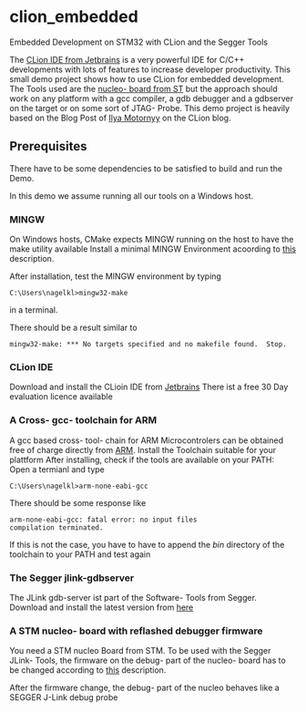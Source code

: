 # clion_embedded
Embedded Development on STM32 with CLion and the Segger Tools

The [CLion IDE from Jetbrains](https://www.jetbrains.com/clion/) is a very powerful IDE for C/C++ developments with lots 
of features to increase developer productivity. This small demo project shows how to use CLion for embedded development. 
The Tools used are the [nucleo- board from ST](http://www.st.com/content/st_com/en/products/evaluation-tools/product-evaluation-tools/mcu-eval-tools/stm32-mcu-eval-tools/stm32-mcu-nucleo/nucleo-l476rg.html) 
but the approach should work on any platform with a gcc compiler, a gdb debugger and a gdbserver on the target or on 
some sort of JTAG- Probe. This demo project is heavily based on the Blog Post of [Ilya Motornyy](https://blog.jetbrains.com/clion/2016/06/clion-for-embedded-development/)
on the CLion blog.

## Prerequisites
There have to be some dependencies to be satisfied to build and run the Demo.

In this demo we assume running all our tools on a Windows host.

### MINGW
On Windows hosts, CMake expects MINGW running on the host to have the make utility available
Install a minimal MINGW Environment acoording to [this](http://www.mingw.org/wiki/Getting_Started) description.

After installation, test the MINGW environment by typing
    
    C:\Users\nagelkl>mingw32-make
    
in a terminal.

There should be a result similar to

    mingw32-make: *** No targets specified and no makefile found.  Stop.

### CLion IDE
Download and install the CLioin IDE from [Jetbrains](https://www.jetbrains.com/clion/)
There ist a free 30 Day evaluation licence available

### A Cross- gcc- toolchain for ARM
A gcc based cross- tool- chain for ARM Microcontrolers can be obtained free of charge directly from [ARM](https://developer.arm.com/open-source/gnu-toolchain/gnu-rm/downloads).
Install the Toolchain suitable for your plattform
After installing, check if the tools are available on your PATH: Open a termianl and type

    C:\Users\nagelkl>arm-none-eabi-gcc

There should be some response like

    arm-none-eabi-gcc: fatal error: no input files
    compilation terminated.
    
If this is not the case, you have to have to append the _bin_ directory of the toolchain to your PATH and test again

### The Segger jlink-gdbserver
The JLink gdb-server ist part of the Software- Tools from Segger. Download and install the latest version from 
[here](https://www.segger.com/downloads/jlink/#J-LinkSoftwareAndDocumentationPack)

### A STM nucleo- board with reflashed debugger firmware
You need a STM nucleo Board from STM. To be used with the Segger JLink- Tools, the firmware on the debug- part of the
nucleo- board has to be changed according to [this](https://www.segger.com/products/debug-probes/j-link/models/other-j-links/st-link-on-board/) description.

After the firmware change, the debug- part of the nucleo behaves like a SEGGER J-Link debug probe



